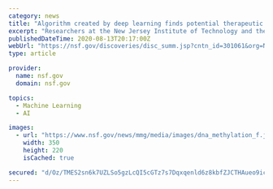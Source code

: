 ```yaml
---
category: news
title: "Algorithm created by deep learning finds potential therapeutic targets throughout the human genome"
excerpt: "Researchers at the New Jersey Institute of Technology and the Children's Hospital of Philadelphia have developed an algorithm through machine learning that helps predict sites of DNA methylation -- a process that can change the activity of DNA without changing its overall structure."
publishedDateTime: 2020-08-13T20:17:00Z
webUrl: "https://nsf.gov/discoveries/disc_summ.jsp?cntn_id=301061&org=NSF&from=news"
type: article

provider:
  name: nsf.gov
  domain: nsf.gov

topics:
  - Machine Learning
  - AI

images:
  - url: "https://www.nsf.gov/news/mmg/media/images/dna_methylation_f.jpg"
    width: 350
    height: 220
    isCached: true

secured: "d/Oz/TMES2sn6k7UZLSo5gzLcQI5cGTz7s7Dqxqenld6z8kbfZJCTHAueo9iciW51C6xZzeAhwX/YWrjVeVtT6+21XGVNVCuaxAGQgE+f1Hv7LeAQIlZ+43itp19JxSL39An4S8vBPOodduNC+iQdIWm6h7J13pq0to66fqeYnKruab4mHgIF4K7S0E21rGZ6b0huBC1QAiPQ72SAwimaNNYO7VAx5DRNPyS5P+SQsv1zB/8O4Rqtl66ixj+eAPw6JPXT8QymYvHmYe4maPDyNHUAEEd+JB4AbWJIFRBSxOr4jJm6IisPFG6CouLSTr1TV3jR7CFwzG4sxeLKNvctA==;Hk4UGiRHer7vFjehxuycuQ=="
---
```


